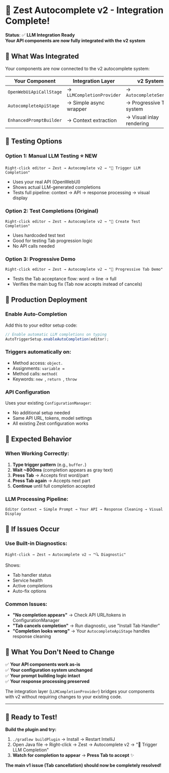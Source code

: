 # 🎉 Zest Autocomplete v2 - Integration Complete!

**Status**: ✅ **LLM Integration Ready**  
**Your API components are now fully integrated with the v2 system**

## 🔗 What Was Integrated

Your components are now connected to the v2 autocomplete system:

| Your Component | Integration Layer | v2 System |
|----------------|-------------------|-----------|
| `OpenWebUiApiCallStage` | → `LLMCompletionProvider` | → `AutocompleteService` |
| `AutocompleteApiStage` | → Simple async wrapper | → Progressive Tab system |
| `EnhancedPromptBuilder` | → Context extraction | → Visual inlay rendering |

## 🧪 Testing Options

### **Option 1: Manual LLM Testing** ⭐ **NEW**
```
Right-click editor → Zest → Autocomplete v2 → "🤖 Trigger LLM Completion"
```
- Uses your real API (OpenWebUI)
- Shows actual LLM-generated completions  
- Tests full pipeline: context → API → response processing → visual display

### **Option 2: Test Completions (Original)**
```
Right-click editor → Zest → Autocomplete v2 → "🧪 Create Test Completion" 
```
- Uses hardcoded test text
- Good for testing Tab progression logic
- No API calls needed

### **Option 3: Progressive Demo**
```
Right-click editor → Zest → Autocomplete v2 → "🔄 Progressive Tab Demo"
```
- Tests the Tab acceptance flow: word → line → full
- Verifies the main bug fix (Tab now accepts instead of cancels)

## 🚀 Production Deployment

### **Enable Auto-Completion**
Add this to your editor setup code:
```java
// Enable automatic LLM completions on typing
AutoTriggerSetup.enableAutoCompletion(editor);
```

### **Triggers automatically on:**
- Method access: `object.`
- Assignments: `variable = `
- Method calls: `method(`  
- Keywords: `new `, `return `, `throw `

### **API Configuration**
Uses your existing `ConfigurationManager`:
- No additional setup needed
- Same API URL, tokens, model settings
- All existing Zest configuration works

## 🎯 Expected Behavior

### **When Working Correctly:**
1. **Type trigger pattern** (e.g., `buffer.`)
2. **Wait ~800ms** (completion appears as gray text)
3. **Press Tab** → Accepts first word/part
4. **Press Tab again** → Accepts next part  
5. **Continue** until full completion accepted

### **LLM Processing Pipeline:**
```
Editor Context → Simple Prompt → Your API → Response Cleaning → Visual Display
```

## 🐛 If Issues Occur

### **Use Built-in Diagnostics:**
```
Right-click → Zest → Autocomplete v2 → "🔍 Diagnostic"
```
Shows:
- Tab handler status
- Service health  
- Active completions
- Auto-fix options

### **Common Issues:**
- **"No completion appears"** → Check API URL/tokens in ConfigurationManager
- **"Tab cancels completion"** → Run diagnostic, use "Install Tab Handler"  
- **"Completion looks wrong"** → Your `AutocompleteApiStage` handles response cleaning

## 📝 What You Don't Need to Change

✅ **Your API components work as-is**  
✅ **Your configuration system unchanged**  
✅ **Your prompt building logic intact**  
✅ **Your response processing preserved**  

The integration layer (`LLMCompletionProvider`) bridges your components with v2 without requiring changes to your existing code.

---

## 🎉 **Ready to Test!**

**Build the plugin and try:**
1. `./gradlew buildPlugin` → Install → Restart IntelliJ
2. Open Java file → Right-click → Zest → Autocomplete v2 → "🤖 Trigger LLM Completion"  
3. **Watch for completion to appear** → **Press Tab to accept** ✨

**The main v1 issue (Tab cancellation) should now be completely resolved!**
